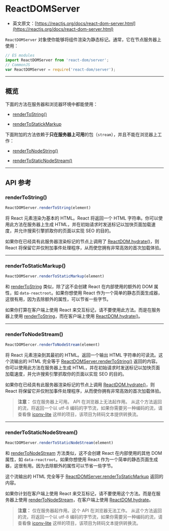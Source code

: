 # ReactDOMServer

- 英文原文：[https://reactjs.org/docs/react-dom-server.html](https://reactjs.org/docs/react-dom-server.html)

`ReactDOMServer` 对象使你能够将组件渲染为静态标记。通常，它在节点服务器上使用：

```javascript
// ES modules
import ReactDOMServer from 'react-dom/server';
// CommonJS
var ReactDOMServer = require('react-dom/server');
```

----

## 概览

下面的方法在服务器和浏览器环境中都能使用：

- [renderToString()](#rendertostring)

- [renderToStatickMarkup](#rendertostaticmarkup)

下面附加的方法依赖于**只在服务器上可用**的包（`stream`），并且不能在浏览器上工作：

- [renderToNodeString()](#rendertonodestring)

- [renderToStaticNodeStream()](#rendertostaticnodestream)

----

## API 参考

### renderToString()

```javascript
ReactDOMServer.renderToString(element)
```

将 React 元素渲染为基本的 HTML。React 将返回一个 HTML 字符串。你可以使用此方法在服务器上生成 HTML，并在初始请求时发送标记以加快页面加载速度，并允许搜索引擎抓取你的页面以实现 SEO 的目的。

如果你在已经具有此服务器渲染标记的节点上调用了 [ReactDOM.hydrate()](https://reactjs.org/docs/react-dom.html#hydrate)，则 React 将保留它并仅附加事件处理程序，从而使您拥有非常高效的首次加载体验。

----

### renderToStaticMarkup()

```javascript
ReactDOMServer.renderToStaticMarkup(element)
```

和 [renderToString](#rendertostring) 类似，除了这不会创建 React 在内部使用的额外的 DOM 属性，如 `data-reactroot`。如果你想使用 React 作为一个简单的静态页面生成器，这很有用，因为去除额外的属性，可以节省一些字节。

如果你打算在客户端上使用 React 来交互标记，请不要使用此方法。而是在服务器上使用 [renderToString](#rendertostring)，而在客户端上使用 [ReactDOM.hydrate()](https://reactjs.org/docs/react-dom.html#hydrate)。

----

### renderToNodeStream()

```javascript
ReactDOMSercer.renderToNodeStream(element)
```

将 React 元素渲染到其最初的 HTML。返回一个输出 HTML 字符串的可读流。这个流输出的 HTML 完全等于 [ReactDOMServer.renderToString()](#rendertostring) 返回的内容。你可以使用此方法在服务器上生成 HTML，并在初始请求时发送标记以加快页面加载速度，并允许搜索引擎抓取你的页面以实现 SEO 的目的。

如果你在已经具有此服务器渲染标记的节点上调用 [ReactDOM.hydrate()](https://reactjs.org/docs/react-dom.html#hydrate)，则 React 将保留它并仅附加事件处理程序，从而使你拥有非常高效的首次加载体验。

> **注意：**
> 仅在服务器上可用。 API 在浏览器上无法起作用。
> 从这个方法返回的流，将返回一个以 utf-8 编码的字节流，如果你需要另一种编码的流，请查看像 [iconv-lite](https://www.npmjs.com/package/iconv-lite) 这样的项目，该项目为转码文本提供转换流。


----

### renderToStaticNodeStream()

```javascript
ReactDOMServer.renderToStaticNodeStream(element)
```

和 [renderToNodeStream](#rendertonodestream) 方法类似，这不会创建 React 在内部使用的其他 DOM 属性，如 `data-reactroot`。如果你想使用 React 作为一个简单的静态页面生成器，这很有用。因为去除额外的属性可以节省一些字节。

这个流输出的 HTML 完全等于 [ReactDOMServer.renderToStaticMarkup](#rendertostaticmarkup) 返回的内容。

如果你计划在客户端上使用 React 来交互标记，请不要使用这个方法。而是在服务器上使用 [renderToNodeStream](#rendertonodestream)，在客户端上使用 [ReactDOM.hydrate](https://reactjs.org/docs/react-dom.html#hydrate)。

> **注意：**
> 仅在服务器起作用。这个 API 在浏览器无法工作。
> 从这个方法返回的流，将返回一个以 utf-8 编码的字节流，如果你需要另一种编码的流，请查看像 [iconv-lite](https://www.npmjs.com/package/iconv-lite) 这样的项目，该项目为转码文本提供转换流。
